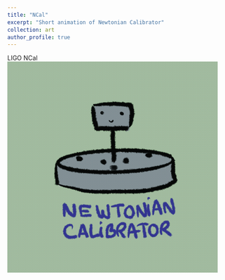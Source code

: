 ```yaml
---
title: "NCal"
excerpt: "Short animation of Newtonian Calibrator"
collection: art
author_profile: true
---
```


LIGO NCal
<br/><img src='/images/NCal.gif'>
